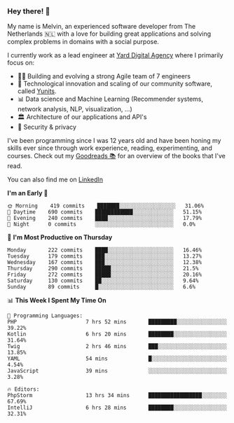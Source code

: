 ### Hey there! 👋

My name is Melvin, an experienced software developer from The Netherlands 🇳🇱 with a love for building great applications and solving complex problems in domains with a social purpose. 

I currently work as a lead engineer at [Yard Digital Agency](https://github.com/yardinternet) where I primarily focus on:

* 👏🏼 Building and evolving a strong Agile team of 7 engineers
* 🚀 Technological innovation and scaling of our community software, called [Yunits](https://www.yunits.com/).
* 📊 Data science and Machine Learning (Recommender systems, network analysis, NLP, visualization, ...)
* 🏛 Architecture of our applications and API's
* 🔐 Security & privacy

I've been programming since I was 12 years old and have been honing my skills ever since through work experience, reading, experimenting, and courses.
Check out my [Goodreads 📚](https://goodreads.com/melvinkoopmans) for an overview of the books that I've read. 

You can also find me on [LinkedIn](https://www.linkedin.com/in/melvinkoopmans)

<!--START_SECTION:waka-->
**I'm an Early 🐤** 

```text
🌞 Morning    419 commits    ███████░░░░░░░░░░░░░░░░░░   31.06% 
🌆 Daytime    690 commits    ████████████░░░░░░░░░░░░░   51.15% 
🌃 Evening    240 commits    ████░░░░░░░░░░░░░░░░░░░░░   17.79% 
🌙 Night      0 commits      ░░░░░░░░░░░░░░░░░░░░░░░░░   0.0%

```
📅 **I'm Most Productive on Thursday** 

```text
Monday       222 commits    ████░░░░░░░░░░░░░░░░░░░░░   16.46% 
Tuesday      179 commits    ███░░░░░░░░░░░░░░░░░░░░░░   13.27% 
Wednesday    167 commits    ███░░░░░░░░░░░░░░░░░░░░░░   12.38% 
Thursday     290 commits    █████░░░░░░░░░░░░░░░░░░░░   21.5% 
Friday       272 commits    █████░░░░░░░░░░░░░░░░░░░░   20.16% 
Saturday     130 commits    ██░░░░░░░░░░░░░░░░░░░░░░░   9.64% 
Sunday       89 commits     █░░░░░░░░░░░░░░░░░░░░░░░░   6.6%

```


📊 **This Week I Spent My Time On** 

```text
💬 Programming Languages: 
PHP                      7 hrs 52 mins       █████████░░░░░░░░░░░░░░░░   39.22% 
Kotlin                   6 hrs 20 mins       ████████░░░░░░░░░░░░░░░░░   31.64% 
Twig                     2 hrs 46 mins       ███░░░░░░░░░░░░░░░░░░░░░░   13.85% 
YAML                     54 mins             █░░░░░░░░░░░░░░░░░░░░░░░░   4.54% 
JavaScript               39 mins             ░░░░░░░░░░░░░░░░░░░░░░░░░   3.28%

🔥 Editors: 
PhpStorm                 13 hrs 34 mins      █████████████████░░░░░░░░   67.69% 
IntelliJ                 6 hrs 28 mins       ████████░░░░░░░░░░░░░░░░░   32.31%

```


<!--END_SECTION:waka-->
